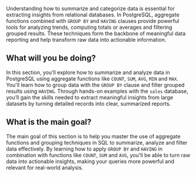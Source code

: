 <!-- 1. Topic sentences ----------------------------------------------------------------------------------

    Goal: Orient the learner to the area covered in this module.

    Heading: None

    Example: "Good cybersecurity relies on many factors to provide confidence and assurance that your data
             is safe and being used as expected."

    Recommended: Add a visual like an image, table, or list that supports the topic sentences.

    Detailed guidance: `https://review.learn.microsoft.com/help/learn/id-guidance-introductions?branch=main#module-introduction`
-->
Understanding how to summarize and categorize data is essential for extracting insights from relational databases. In PostgreSQL, aggregate functions combined with `GROUP BY` and `HAVING` clauses provide powerful tools for analyzing trends, computing totals or averages and filtering grouped results. These techniques form the backbone of meaningful data reporting and help transform raw data into actionable information.

<!-- 2. Motivation ---------------------------------------------------------------------------------------

    Goal: Explain why the concepts that the module covers are important and how they're used. Consider
          posing a question or describing a challenging situation.

    Heading: None

    Example: "In the early years of computing systems, every application stored data in its own unique
             structure. When developers wanted to build applications to use that data, they had to know
             a lot about the data structure to find the data they needed. These structures were
             inefficient, hard to maintain, and hard to optimize for good application performance. The
             relational database model was designed to solve the problem of multiple arbitrary data
             structures. The relational model provides a standard way of representing and querying
             data that can be used by any application."
-->
<!-- 4. Prose table of contents --------------------------------------------------------------------------

    Goal: List the activities that the learner does in this module. The prose table of contents differs
          from the title and the learning objectives. The title and the learning objectives are outcome-
          focused. They describe the skills the learner acquires as a result of consuming this content.
          In contrast, the prose table of contents states specifically what the learner **does** in order
          to acquire those skills. The format can be either prose or a bulleted list. But a list yields
          better results when transformed into other output types such as PowerPoint.

    Heading: "## What will we be doing?"

    Example: "In this module, we'll formally define several cybersecurity concepts like authentication
             and authorization. Then we'll put the concepts into context by describing some common
             authentication-based attacks. We'll also define some effective authorization security techniques."
 -->
## What will you be doing?

In this section, you’ll explore how to summarize and analyze data in PostgreSQL using aggregate functions like `COUNT`, `SUM`, `AVG`, `MIN` and `MAX`. You'll learn how to group data with the `GROUP BY` clause and filter grouped results using `HAVING`. Through hands-on examples with the `sales` database, you’ll gain the skills needed to extract meaningful insights from large datasets by turning detailed records into clear, summarized reports. 

<!-- 5. Terminal learning objective ----------------------------------------------------------------------

    Goal: Restate the module title as a complete sentence. You have more room here to convey the main goal
          than in a space-limited title. Make it outcome-focused so it describes the main skills and
          knowledge the learner acquires as a result of the training. Answer the question "What is the
          foundational knowledge the user gains as a result of consuming this training?"

    Heading: "## What is the main goal?"

    Example: "By the end of the module, you'll have a comprehensive understanding of core cybersecurity concepts."
 -->
## What is the main goal?

The main goal of this section is to help you master the use of aggregate functions and grouping techniques in SQL to summarize, analyze and filter data effectively. By learning how to apply `GROUP BY` and `HAVING` in combination with functions like `COUNT`, `SUM` and `AVG`, you'll be able to turn raw data into actionable insights, making your queries more powerful and relevant for real-world analysis.